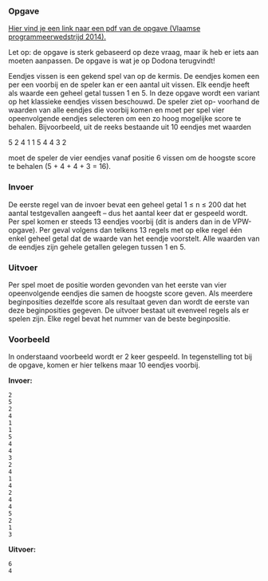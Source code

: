 ### Opgave

[Hier vind je een link naar een pdf van de opgave (Vlaamse  programmeerwedstrijd 2014).](https://github.com/vlaamseprogrammeerwedstrijd/opgaves/blob/master/2014/cat1/eendjes/eendjes.pdf)

Let op: de opgave is sterk gebaseerd op deze vraag, maar ik heb er iets aan moeten aanpassen. De opgave is wat je op Dodona terugvindt!

Eendjes vissen is een gekend spel van op de kermis. De eendjes komen een per een voorbij en de speler kan er een aantal uit vissen. Elk eendje heeft als waarde een geheel getal tussen 1 en 5. In deze opgave wordt een variant op het klassieke eendjes vissen beschouwd. De speler ziet op- voorhand de waarden van alle eendjes die voorbij komen en moet per spel vier opeenvolgende eendjes selecteren om een zo hoog mogelijke score te behalen. Bijvoorbeeld, uit de reeks bestaande uit 10 eendjes met waarden

5 2 4 1 1 5 4 4 3 2

moet de speler de vier eendjes vanaf positie 6 vissen om de hoogste score te behalen (5 + 4 + 4 + 3 = 16).

### Invoer
De eerste regel van de invoer bevat een geheel getal 1 ≤ n ≤ 200 dat het aantal testgevallen aangeeft – dus het aantal keer dat er gespeeld wordt. Per spel komen er steeds 13 eendjes voorbij (dit is anders dan in de VPW-opgave). Per geval volgens dan telkens 13 regels met op elke regel één enkel geheel getal dat de waarde van het eendje voorstelt. Alle waarden van de eendjes zijn gehele getallen gelegen tussen 1 en 5.


### Uitvoer
Per spel moet de positie worden gevonden van het eerste van vier opeenvolgende eendjes die samen de hoogste score geven. Als meerdere beginposities dezelfde score als resultaat geven dan wordt de eerste van deze beginposities gegeven. De uitvoer bestaat uit evenveel regels als er spelen zijn. Elke regel bevat het nummer van de beste beginpositie.


### Voorbeeld
In onderstaand voorbeeld wordt er 2 keer gespeeld. In tegenstelling tot bij de opgave, komen er hier telkens maar 10 eendjes voorbij.

**Invoer:**

    2
    5
    2
    4
    1
    1
    5
    4
    4
    3
    2
    4   
    1
    4
    2
    4
    4
    5
    2
    1
    3

**Uitvoer:**

    6
    4
